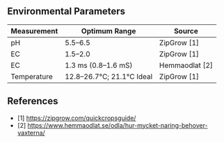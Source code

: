 ## Environmental Parameters

Measurement | Optimum Range | Source
--- | --- | ---
pH | 5.5–6.5 | ZipGrow [1]
EC | 1.5–2.0 | ZipGrow [1]
EC | 1.3 ms (0.8–1.6 mS) | Hemmaodlat [2]
Temperature | 12.8–26.7°C; 21.1°C Ideal | ZipGrow [1]


## References

* [1] https://zipgrow.com/quickcropsguide/
* [2] https://www.hemmaodlat.se/odla/hur-mycket-naring-behover-vaxterna/
